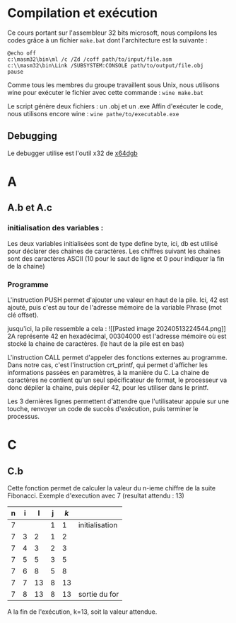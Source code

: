 # Compilation et exécution
Ce cours portant sur l'assembleur 32 bits microsoft, nous compilons les codes grâce à un fichier `make.bat` dont l'architecture est la suivante :
```
@echo off
c:\masm32\bin\ml /c /Zd /coff path/to/input/file.asm
c:\\masm32\bin\Link /SUBSYSTEM:CONSOLE path/to/output/file.obj
pause
```
Comme tous les membres du groupe travaillent sous Unix, nous utilisons wine pour exécuter le fichier avec cette commande : `wine make.bat`

Le script génère deux fichiers : un .obj et un .exe
Affin d'exécuter le code, nous utilisons encore wine : `wine pathe/to/executable.exe`

## Debugging
Le debugger utilise est l'outil x32 de [x64dgb](https://x64dbg.com/#)
# A
## A.b et A.c
### initialisation des variables :

Les deux variables initialisées sont de type define byte, ici, db est utilisé pour déclarer des chaines de caractères. Les chiffres suivant les chaines sont des caractères ASCII (10 pour le saut de ligne et 0 pour indiquer la fin de la chaine)

### Programme
L'instruction PUSH permet d'ajouter une valeur en haut de la pile. Ici, 42 est ajouté, puis c'est au tour de l'adresse mémoire de la variable Phrase (mot clé offset).

jusqu'ici, la pile ressemble a cela :
![[Pasted image 20240513224544.png]]
2A représente 42 en hexadécimal, 00304000 est l'adresse mémoire où est stocké la chaine de caractères. (le haut de la pile est en bas)

L'instruction CALL permet d'appeler des fonctions externes au programme. Dans notre cas, c'est l'instruction crt_printf, qui permet d'afficher les informations passées en paramètres, à la manière du C. La chaine de caractères ne contient qu'un seul spécificateur de format, le processeur va donc dépiler la chaine, puis dépiler 42, pour les utiliser dans le printf.

Les 3 dernières lignes permettent d'attendre que l'utilisateur appuie sur une touche, renvoyer un code de succès d'exécution, puis terminer le processus.

# C
## C.b
Cette fonction permet de calculer la valeur du n-ieme chiffre de la suite Fibonacci.
Exemple d'execution avec 7 (resultat attendu : 13)

| n   | i   | l   | j   | *k* |                |
| --- | --- | --- | --- | --- | -------------- |
| 7   |     |     | 1   | 1   | initialisation |
| 7   | 3   | 2   | 1   | 2   |                |
| 7   | 4   | 3   | 2   | 3   |                |
| 7   | 5   | 5   | 3   | 5   |                |
| 7   | 6   | 8   | 5   | 8   |                |
| 7   | 7   | 13  | 8   | 13  |                |
| 7   | 8   | 13  | 8   | 13  | sortie du for  |
A la fin de l'exécution, k=13, soit la valeur attendue.